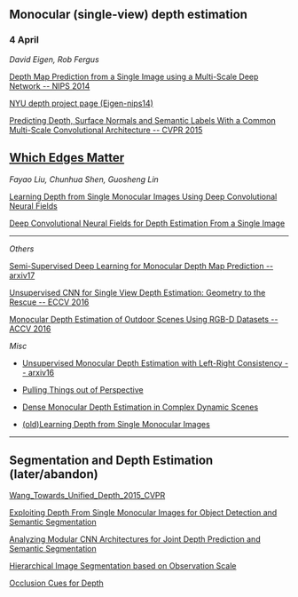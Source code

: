 ## Monocular (single-view) depth estimation

### 4 April

*David Eigen, Rob Fergus*

[Depth Map Prediction from a Single Image using a Multi-Scale Deep Network -- NIPS 2014](http://papers.nips.cc/paper/5539-depth-map-prediction-from-a-single-image-using-a-multi-scale-deep-network)

[NYU depth project page (Eigen-nips14)](https://www.cs.nyu.edu/~deigen/depth/)

[Predicting Depth, Surface Normals and Semantic Labels With a Common Multi-Scale Convolutional Architecture -- CVPR 2015](http://www.cv-foundation.org/openaccess/content_iccv_2015/html/Eigen_Predicting_Depth_Surface_ICCV_2015_paper.html)

[Which Edges Matter](http://www.cs.cmu.edu/~aayushb/pubs/edges.pdf)
---

*Fayao Liu, Chunhua Shen, Guosheng Lin*

[Learning Depth from Single Monocular Images Using Deep Convolutional Neural Fields](http://ieeexplore.ieee.org/abstract/document/7346484/)

[Deep Convolutional Neural Fields for Depth Estimation From a Single Image](http://www.cv-foundation.org/openaccess/content_cvpr_2015/html/Liu_Deep_Convolutional_Neural_2015_CVPR_paper.html)

---

*Others*

[Semi-Supervised Deep Learning for Monocular Depth Map Prediction -- arxiv17](https://arxiv.org/abs/1702.02706)

[Unsupervised CNN for Single View Depth Estimation: Geometry to the Rescue -- ECCV 2016](http://link.springer.com/chapter/10.1007/978-3-319-46484-8_45)

[Monocular Depth Estimation of Outdoor Scenes Using RGB-D Datasets -- ACCV 2016](http://link.springer.com/chapter/10.1007/978-3-319-54427-4_7)

*Misc*

- [Unsupervised Monocular Depth Estimation with Left-Right Consistency -- arxiv16](https://arxiv.org/abs/1609.03677)

- [Pulling Things out of Perspective](http://www.cv-foundation.org/openaccess/content_cvpr_2014/html/Ladicky_Pulling_Things_out_2014_CVPR_paper.html)

- [Dense Monocular Depth Estimation in Complex Dynamic Scenes](https://web.stanford.edu/~cqf/papers/Dense_Monocular_Depth_CVPR2016.pdf)

- [(old)Learning Depth from Single Monocular Images](https://papers.nips.cc/paper/2921-learning-depth-from-single-monocular-images)

---

## Segmentation and Depth Estimation (later/abandon)

[Wang_Towards_Unified_Depth_2015_CVPR](http://www.cv-foundation.org/openaccess/content_cvpr_2015/papers/Wang_Towards_Unified_Depth_2015_CVPR_paper.pdf)

[Exploiting Depth From Single Monocular Images for Object Detection and Semantic Segmentation](http://ieeexplore.ieee.org/abstract/document/7707416/)

[Analyzing Modular CNN Architectures for Joint Depth Prediction and Semantic Segmentation](https://arxiv.org/abs/1702.08009)

[Hierarchical Image Segmentation based on Observation Scale](https://hal.archives-ouvertes.fr/hal-00789387/document)

[Occlusion Cues for Depth](http://download.springer.com/static/pdf/12/chp%253A10.1007%252F978-3-642-04617-9_13.pdf?originUrl=http%3A%2F%2Flink.springer.com%2Fchapter%2F10.1007%2F978-3-642-04617-9_13&token2=exp=1490809990~acl=%2Fstatic%2Fpdf%2F12%2Fchp%25253A10.1007%25252F978-3-642-04617-9_13.pdf%3ForiginUrl%3Dhttp%253A%252F%252Flink.springer.com%252Fchapter%252F10.1007%252F978-3-642-04617-9_13*~hmac=e0f715c8f45e18479ffa0e3197659d087d12eb0ce33cc8532763c63b9038ae55)
